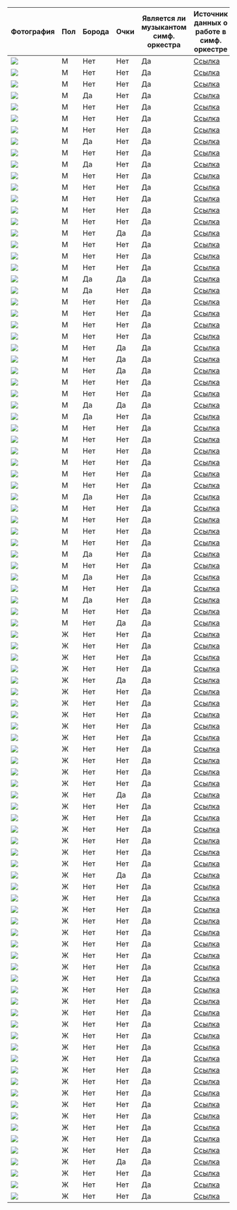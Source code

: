 |Фотография | Пол | Борода | Очки | Является ли музыкантом симф. оркестра | Источник данных о работе в симф. оркестре| Источник фото|
|---|---|---|---|---|---|---|
|![](image0.png)|М|Нет|Нет|Да|[Ссылка](https://vk.com/muska2002)|[Ссылка](https://vk.com/muska2002)|
|![](image1.png)|М|Нет|Нет|Да|[Ссылка](https://vk.com/ivan130399)|[Ссылка](https://vk.com/ivan130399)|
|![](image2.png)|М|Нет|Нет|Да|[Ссылка](https://vk.com/barnir)|[Ссылка](https://vk.com/barnir)|
|![](image3.png)|М|Да|Нет|Да|[Ссылка](https://vk.com/id12039053)|[Ссылка](https://vk.com/id12039053)|
|![](image4.png)|М|Нет|Нет|Да|[Ссылка](https://vk.com/bogdan.beskrovniy)|[Ссылка](https://vk.com/bogdan.beskrovniy)|
|![](image5.png)|М|Нет|Нет|Да|[Ссылка](https://vk.com/s.godovalov)|[Ссылка](https://vk.com/s.godovalov)|
|![](image6.png)|М|Нет|Нет|Да|[Ссылка](https://vk.com/mik.smirnov)|[Ссылка](https://vk.com/mik.smirnov)|
|![](image7.png)|М|Да|Нет|Да|[Ссылка](https://vk.com/nariman.aliev)|[Ссылка](https://vk.com/nariman.aliev)|
|![](image8.png)|М|Нет|Нет|Да|[Ссылка](https://vk.com/antoni_vi)|[Ссылка](https://vk.com/antoni_vi)|
|![](image9.png)|М|Да|Нет|Да|[Ссылка](https://vk.com/4lexey_nazarov)|[Ссылка](https://vk.com/4lexey_nazarov)|
|![](image10.png)|М|Нет|Нет|Да|[Ссылка](https://vk.com/aaaaaaaaaaaron)|[Ссылка](https://vk.com/aaaaaaaaaaaron)|
|![](image11.png)|М|Нет|Нет|Да|[Ссылка](https://vk.com/id138077821)|[Ссылка](https://vk.com/id138077821)|
|![](image12.png)|М|Нет|Нет|Да|[Ссылка](https://vk.com/id797377)|[Ссылка](https://vk.com/id797377)|
|![](image13.png)|М|Нет|Нет|Да|[Ссылка](https://vk.com/st1ser)|[Ссылка](https://vk.com/st1ser)|
|![](image14.png)|М|Нет|Нет|Да|[Ссылка](https://vk.com/molodoi_178)|[Ссылка](https://vk.com/molodoi_178)|
|![](image15.png)|М|Нет|Да|Да|[Ссылка](https://vk.com/i_nikiforoff)|[Ссылка](https://vk.com/i_nikiforoff)|
|![](image16.png)|М|Нет|Нет|Да|[Ссылка](https://vk.com/shubinevgeniy)|[Ссылка](https://vk.com/shubinevgeniy)|
|![](image17.png)|М|Нет|Нет|Да|[Ссылка](https://vk.com/id1413684)|[Ссылка](https://vk.com/id1413684)|
|![](image18.png)|М|Нет|Нет|Да|[Ссылка](https://vk.com/antoshapianist)|[Ссылка](https://vk.com/antoshapianist)|
|![](image19.png)|М|Да|Да|Да|[Ссылка](https://vk.com/eugenezinin)|[Ссылка](https://vk.com/eugenezinin)|
|![](image20.png)|М|Да|Нет|Да|[Ссылка](https://vk.com/prima_balalayka)|[Ссылка](https://vk.com/prima_balalayka)|
|![](image21.png)|М|Нет|Нет|Да|[Ссылка](https://vk.com/ivanrogachev98)|[Ссылка](https://vk.com/ivanrogachev98)|
|![](image22.png)|М|Нет|Нет|Да|[Ссылка](https://vk.com/dencello)|[Ссылка](https://vk.com/dencello)|
|![](image25.png)|М|Нет|Нет|Да|[Ссылка](https://vk.com/maxim_daminov)|[Ссылка](https://vk.com/maxim_daminov)|
|![](image29.png)|М|Нет|Нет|Да|[Ссылка](https://vk.com/khazan.music)|[Ссылка](https://vk.com/khazan.music)|
|![](image30.png)|М|Нет|Да|Да|[Ссылка](https://vk.com/ipiano)|[Ссылка](https://vk.com/ipiano)|
|![](image31.png)|М|Нет|Да|Да|[Ссылка](https://vk.com/hwheart)|[Ссылка](https://vk.com/hwheart)|
|![](image32.png)|М|Нет|Да|Да|[Ссылка](https://vk.com/p.ryabkov99)|[Ссылка](https://vk.com/p.ryabkov99)|
|![](image33.png)|М|Нет|Нет|Да|[Ссылка](https://vk.com/alxndrfrsv)|[Ссылка](https://vk.com/alxndrfrsv)|
|![](image34.png)|М|Нет|Нет|Да|[Ссылка](https://vk.com/stanis993)|[Ссылка](https://vk.com/stanis993)|
|![](image35.png)|М|Да|Да|Да|[Ссылка](https://vk.com/izlomdoc)|[Ссылка](https://vk.com/izlomdoc)|
|![](image36.jpg)|М|Да|Нет|Да|[Ссылка](https://vk.com/id1094145)|[Ссылка](https://vk.com/id1094145)|
|![](image37.png)|М|Нет|Нет|Да|[Ссылка](https://vk.com/id81654712)|[Ссылка](https://vk.com/id81654712)|
|![](image39.png)|М|Нет|Нет|Да|[Ссылка](https://vk.com/id4142923)|[Ссылка](https://vk.com/id4142923)|
|![](image40.png)|М|Нет|Нет|Да|[Ссылка](https://vk.com/angel_wang)|[Ссылка](https://vk.com/angel_wang)|
|![](image41.png)|М|Нет|Нет|Да|[Ссылка](https://vk.com/igorshumaev)|[Ссылка](https://vk.com/igorshumaev)|
|![](image42.png)|М|Нет|Нет|Да|[Ссылка](https://vk.com/tenorediforza2000)|[Ссылка](https://vk.com/tenorediforza2000)|
|![](image43.png)|М|Нет|Нет|Да|[Ссылка](https://vk.com/id115807304)|[Ссылка](https://vk.com/id115807304)|
|![](image46.png)|М|Да|Нет|Да|[Ссылка](https://vk.com/dmitry_borodin_violin)|[Ссылка](https://vk.com/dmitry_borodin_violin)|
|![](image47.png)|М|Нет|Нет|Да|[Ссылка](https://vk.com/vandoren56)|[Ссылка](https://vk.com/vandoren56)|
|![](image48.png)|М|Нет|Нет|Да|[Ссылка](https://vk.com/id1468387)|[Ссылка](https://vk.com/id1468387)|
|![](image49.png)|М|Нет|Нет|Да|[Ссылка](https://vk.com/id3893228)|[Ссылка](https://vk.com/id3893228)|
|![](image50.png)|М|Нет|Нет|Да|[Ссылка](https://vk.com/mgas_fm)|[Ссылка](https://vk.com/mgas_fm)|
|![](image51.png)|М|Да|Нет|Да|[Ссылка](https://vk.com/aludevig)|[Ссылка](https://vk.com/aludevig)|
|![](image53.png)|М|Нет|Нет|Да|[Ссылка](https://vk.com/tsp13)|[Ссылка](https://vk.com/tsp13)|
|![](image54.png)|М|Да|Нет|Да|[Ссылка](https://vk.com/id8126513)|[Ссылка](https://vk.com/id8126513)|
|![](image55.png)|М|Нет|Нет|Да|[Ссылка](https://vk.com/fagotist)|[Ссылка](https://vk.com/fagotist)|
|![](image56.png)|М|Да|Нет|Да|[Ссылка](https://vk.com/redheadboy007)|[Ссылка](https://vk.com/redheadboy007)|
|![](image57.png)|М|Нет|Нет|Да|[Ссылка](https://vk.com/id7177128)|[Ссылка](https://vk.com/id7177128)|
|![](image58.png)|М|Нет|Да|Да|[Ссылка](https://vk.com/brabuzzzz)|[Ссылка](https://vk.com/brabuzzzz)|
|![](image59.jpeg)|Ж|Нет|Нет|Да|[Ссылка](https://vk.com/id173440658)|[Ссылка](https://vk.com/id173440658)|
|![](image60.jpeg)|Ж|Нет|Нет|Да|[Ссылка](https://vk.com/eylieeeee)|[Ссылка](https://vk.com/eylieeeee)|
|![](image61.jpeg)|Ж|Нет|Нет|Да|[Ссылка](https://vk.com/milena__gia)|[Ссылка](https://vk.com/milena__gia)|
|![](image64.jpeg)|Ж|Нет|Нет|Да|[Ссылка](https://vk.com/id74985909)|[Ссылка](https://vk.com/id74985909)|
|![](image65.jpeg)|Ж|Нет|Да|Да|[Ссылка](https://vk.com/le_space)|[Ссылка](https://vk.com/le_space)|
|![](image66.jpeg)|Ж|Нет|Нет|Да|[Ссылка](https://vk.com/id6576592)|[Ссылка](https://vk.com/id6576592)|
|![](image67.jpeg)|Ж|Нет|Нет|Да|[Ссылка](https://vk.com/tatatimberlake)|[Ссылка](https://vk.com/tatatimberlake)|
|![](image118.jpeg)|Ж|Нет|Нет|Да|[Ссылка](https://vk.com/kuranta)|[Ссылка](https://vk.com/kuranta)|
|![](image69.jpeg)|Ж|Нет|Нет|Да|[Ссылка](https://vk.com/gilanyusha)|[Ссылка](https://vk.com/gilanyusha)|
|![](image70.jpeg)|Ж|Нет|Нет|Да|[Ссылка](https://vk.com/id178488035)|[Ссылка](https://vk.com/id178488035)|
|![](image71.jpeg)|Ж|Нет|Нет|Да|[Ссылка](https://vk.com/aa.safronova)|[Ссылка](https://vk.com/aa.safronova)|
|![](image73.jpeg)|Ж|Нет|Нет|Да|[Ссылка](https://vk.com/marykkk3)|[Ссылка](https://vk.com/marykkk3)|
|![](image74.jpeg)|Ж|Нет|Нет|Да|[Ссылка](https://vk.com/lerasax)|[Ссылка](https://vk.com/lerasax)|
|![](image75.jpeg)|Ж|Нет|Нет|Да|[Ссылка](https://vk.com/id19461112)|[Ссылка](https://vk.com/id19461112)|
|![](image76.jpeg)|Ж|Нет|Да|Да|[Ссылка](https://vk.com/id31592106)|[Ссылка](https://vk.com/id31592106)|
|![](image77.jpeg)|Ж|Нет|Нет|Да|[Ссылка](https://vk.com/adele_adel)|[Ссылка](https://vk.com/adele_adel)|
|![](image78.jpeg)|Ж|Нет|Нет|Да|[Ссылка](https://vk.com/anastasiapolyakova2013)|[Ссылка](https://vk.com/anastasiapolyakova2013)|
|![](image79.jpeg)|Ж|Нет|Нет|Да|[Ссылка](https://vk.com/lucy_aytubaeva)|[Ссылка](https://vk.com/lucy_aytubaeva)|
|![](image80.jpeg)|Ж|Нет|Нет|Да|[Ссылка](https://vk.com/lushchenkova)|[Ссылка](https://vk.com/lushchenkova)|
|![](image82.jpeg)|Ж|Нет|Нет|Да|[Ссылка](https://vk.com/emiliakozheva)|[Ссылка](https://vk.com/emiliakozheva)|
|![](image83.jpeg)|Ж|Нет|Нет|Да|[Ссылка](https://vk.com/id153970489)|[Ссылка](https://vk.com/id153970489)|
|![](image84.jpeg)|Ж|Нет|Да|Да|[Ссылка](https://vk.com/tanjol)|[Ссылка](https://vk.com/tanjol)|
|![](image86.jpeg)|Ж|Нет|Нет|Да|[Ссылка](https://vk.com/e.shidyakova)|[Ссылка](https://vk.com/e.shidyakova)|
|![](image87.jpeg)|Ж|Нет|Нет|Да|[Ссылка](https://vk.com/sofia.bridge)|[Ссылка](https://vk.com/sofia.bridge)|
|![](image88.jpeg)|Ж|Нет|Нет|Да|[Ссылка](https://vk.com/id258400767)|[Ссылка](https://vk.com/id258400767)|
|![](image89.jpeg)|Ж|Нет|Нет|Да|[Ссылка](https://vk.com/zhovo)|[Ссылка](https://vk.com/zhovo)|
|![](image90.jpeg)|Ж|Нет|Нет|Да|[Ссылка](https://vk.com/natalia_sova17)|[Ссылка](https://vk.com/natalia_sova17)|
|![](image91.jpeg)|Ж|Нет|Нет|Да|[Ссылка](https://vk.com/id_lita)|[Ссылка](https://vk.com/id_lita)|
|![](image93.jpeg)|Ж|Нет|Нет|Да|[Ссылка](https://vk.com/alla.opera)|[Ссылка](https://vk.com/alla.opera)|
|![](image94.jpeg)|Ж|Нет|Нет|Да|[Ссылка](https://vk.com/id31373058)|[Ссылка](https://vk.com/id31373058)|
|![](image95.jpeg)|Ж|Нет|Нет|Да|[Ссылка](https://vk.com/lyonesse)|[Ссылка](https://vk.com/lyonesse)|
|![](image96.jpeg)|Ж|Нет|Нет|Да|[Ссылка](https://vk.com/margaritis)|[Ссылка](https://vk.com/margaritis)|
|![](image98.jpeg)|Ж|Нет|Нет|Да|[Ссылка](https://vk.com/kulikovasilisa)|[Ссылка](https://vk.com/kulikovasilisa)|
|![](image99.jpeg)|Ж|Нет|Нет|Да|[Ссылка](https://vk.com/slwdrip)|[Ссылка](https://vk.com/slwdrip)|
|![](image100.jpeg)|Ж|Нет|Нет|Да|[Ссылка](https://vk.com/ekaterinaxid)|[Ссылка](https://vk.com/ekaterinaxid)|
|![](image101.jpeg)|Ж|Нет|Нет|Да|[Ссылка](https://vk.com/id1512450)|[Ссылка](https://vk.com/id1512450)|
|![](image102.jpeg)|Ж|Нет|Нет|Да|[Ссылка](https://vk.com/zibarevapolina)|[Ссылка](https://vk.com/zibarevapolina)|
|![](image105.jpeg)|Ж|Нет|Нет|Да|[Ссылка](https://vk.com/lice2000)|[Ссылка](https://vk.com/lice2000)|
|![](image106.jpeg)|Ж|Нет|Нет|Да|[Ссылка](https://vk.com/nastasia_argentum)|[Ссылка](https://vk.com/nastasia_argentum)|
|![](image107.jpeg)|Ж|Нет|Нет|Да|[Ссылка](https://vk.com/dochlik)|[Ссылка](https://vk.com/dochlik)|
|![](image108.jpeg)|Ж|Нет|Нет|Да|[Ссылка](https://vk.com/kiselevavu)|[Ссылка](https://vk.com/kiselevavu)|
|![](image109.jpeg)|Ж|Нет|Нет|Да|[Ссылка](https://vk.com/alexakoroleva)|[Ссылка](https://vk.com/alexakoroleva)|
|![](image110.jpeg)|Ж|Нет|Нет|Да|[Ссылка](https://vk.com/id506529888)|[Ссылка](https://vk.com/id506529888)|
|![](image111.jpeg)|Ж|Нет|Нет|Да|[Ссылка](https://vk.com/dbudnyak)|[Ссылка](https://vk.com/dbudnyak)|
|![](image112.jpeg)|Ж|Нет|Нет|Да|[Ссылка](https://vk.com/grobovshchic)|[Ссылка](https://vk.com/grobovshchic)|
|![](image113.jpeg)|Ж|Нет|Нет|Да|[Ссылка](https://vk.com/id19615824)|[Ссылка](https://vk.com/id19615824)|
|![](image114.jpeg)|Ж|Нет|Да|Да|[Ссылка](https://vk.com/tanya_belkina2000)|[Ссылка](https://vk.com/tanya_belkina2000)|
|![](image115.jpeg)|Ж|Нет|Нет|Да|[Ссылка](https://vk.com/valerie_islamova)|[Ссылка](https://vk.com/valerie_islamova)|
|![](image116.jpeg)|Ж|Нет|Нет|Да|[Ссылка](https://vk.com/polistia)|[Ссылка](https://vk.com/polistia)|
|![](image117.jpeg)|Ж|Нет|Нет|Да|[Ссылка](https://vk.com/astichkasti)|[Ссылка](https://vk.com/astichkasti)|


